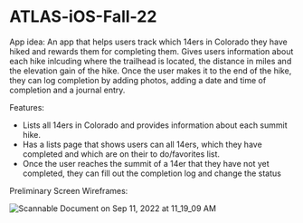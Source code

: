 # ATLAS-iOS-Fall-22

App idea: An app that helps users track which 14ers in Colorado they have hiked and rewards them for completing them. Gives users information about each hike inlcuding where the trailhead is located, the distance in miles and the elevation gain of the hike. Once the user makes it to the end of the hike, they can log completion by adding photos, adding a date and time of completion and a journal entry.

Features: 
-   Lists all 14ers in Colorado and provides information about each summit hike.
-   Has a lists page that shows users can all 14ers, which they have completed and which are on their to do/favorites list.
-   Once the user reaches the summit of a 14er that they have not yet completed, they can fill out the completion log and change the status 

Preliminary Screen Wireframes:

![Scannable Document on Sep 11, 2022 at 11_19_09 AM](https://user-images.githubusercontent.com/75700280/189541024-78d443d0-9599-49e5-a8f1-1a16ec415df9.png)


